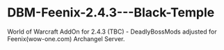 # DBM-Feenix-2.4.3---Black-Temple
World of Warcraft AddOn for 2.4.3 (TBC) - DeadlyBossMods adjusted for Feenix(wow-one.com) Archangel Server.
